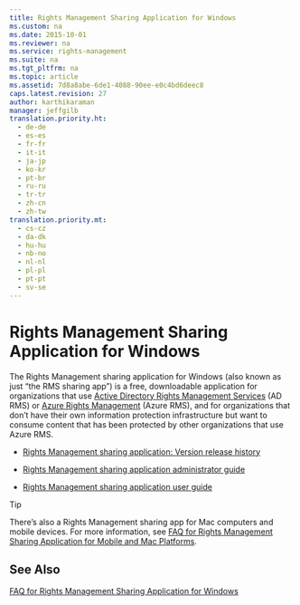 ```yaml
---
title: Rights Management Sharing Application for Windows
ms.custom: na
ms.date: 2015-10-01
ms.reviewer: na
ms.service: rights-management
ms.suite: na
ms.tgt_pltfrm: na
ms.topic: article
ms.assetid: 7d8a8abe-6de1-4088-90ee-e0c4bd6deec8
caps.latest.revision: 27
author: karthikaraman
manager: jeffgilb
translation.priority.ht: 
  - de-de
  - es-es
  - fr-fr
  - it-it
  - ja-jp
  - ko-kr
  - pt-br
  - ru-ru
  - tr-tr
  - zh-cn
  - zh-tw
translation.priority.mt: 
  - cs-cz
  - da-dk
  - hu-hu
  - nb-no
  - nl-nl
  - pl-pl
  - pt-pt
  - sv-se
---
```

# Rights Management Sharing Application for Windows
The Rights Management sharing application for Windows (also known as just “the RMS sharing app”) is a free, downloadable application for organizations that use [Active Directory Rights Management Services](https://technet.microsoft.com/library/cc772403.aspx) (AD RMS) or [Azure Rights Management](https://technet.microsoft.com/library/jj585024.aspx) (Azure RMS), and for organizations that don’t have their own information protection infrastructure but want to consume content that has been protected by other organizations that use Azure RMS.

-   [Rights Management sharing application: Version release history](../Topic/Rights%20Management%20sharing%20application:%20Version%20release%20history.md)

-   [Rights Management sharing application administrator guide](../../ems/RMS_Client/Rights-Management-sharing-application-administrator-guide.md)

-   [Rights Management sharing application user guide](../../ems/RMS_Client/Rights-Management-sharing-application-user-guide.md)

> [!TIP]
> There’s also a Rights Management sharing app for Mac computers and mobile devices. For more information, see [FAQ for Rights Management Sharing Application for Mobile and Mac Platforms](http://technet.microsoft.com/dn451248).

## See Also
[FAQ for Rights Management Sharing Application for Windows](http://technet.microsoft.com/dn467883)

